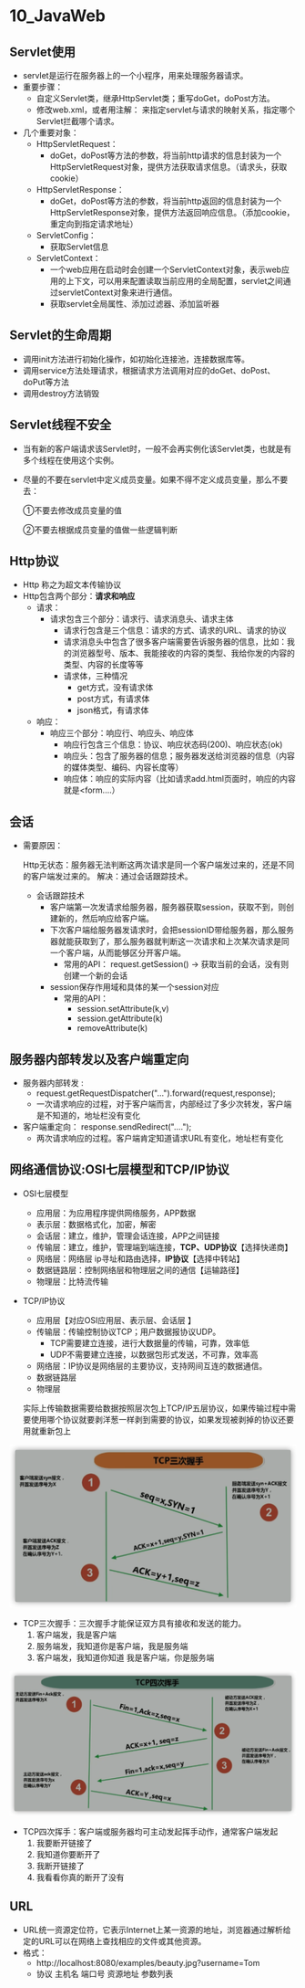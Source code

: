 


# 10_JavaWeb

## Servlet使用

- servlet是运行在服务器上的一个小程序，用来处理服务器请求。
- 重要步骤：
  - 自定义Servlet类，继承HttpServlet类；重写doGet，doPost方法。
  - 修改web.xml，或者用注解：
    来指定servlet与请求的映射关系，指定哪个Servlet拦截哪个请求。
- 几个重要对象：
  - HttpServletRequest：
    - doGet，doPost等方法的参数，将当前http请求的信息封装为一个HttpServletRequest对象，提供方法获取请求信息。（请求头，获取cookie）
  - HttpServletResponse：
    - doGet，doPost等方法的参数，将当前http返回的信息封装为一个HttpServletResponse对象，提供方法返回响应信息。（添加cookie，重定向到指定请求地址）
  - ServletConfig：
    - 获取Servlet信息
  - ServletContext：
    - 一个web应用在启动时会创建一个ServletContext对象，表示web应用的上下文，可以用来配置读取当前应用的全局配置，servlet之间通过servletContext对象来进行通信。
    - 获取servlet全局属性、添加过滤器、添加监听器

## Servlet的生命周期

- 调用init方法进行初始化操作，如初始化连接池，连接数据库等。
- 调用service方法处理请求，根据请求方法调用对应的doGet、doPost、doPut等方法
- 调用destroy方法销毁

## Servlet线程不安全

- 当有新的客户端请求该Servlet时，一般不会再实例化该Servlet类，也就是有多个线程在使用这个实例。

- 尽量的不要在servlet中定义成员变量。如果不得不定义成员变量，那么不要去：

  ①不要去修改成员变量的值

  ②不要去根据成员变量的值做一些逻辑判断

## Http协议

- Http 称之为超文本传输协议
- Http包含两个部分：**请求和响应**
  - 请求：
    - 请求包含三个部分：请求行、请求消息头、请求主体
      - 请求行包含是三个信息：请求的方式、请求的URL、请求的协议
      - 请求消息头中包含了很多客户端需要告诉服务器的信息，比如：我的浏览器型号、版本、我能接收的内容的类型、我给你发的内容的类型、内容的长度等等
      - 请求体，三种情况
        - get方式，没有请求体
        - post方式，有请求体
        - json格式，有请求体
  - 响应：
    - 响应三个部分：响应行、响应头、响应体
      - 响应行包含三个信息：协议、响应状态码(200)、响应状态(ok)
      - 响应头：包含了服务器的信息；服务器发送给浏览器的信息（内容的媒体类型、编码、内容长度等）
      - 响应体：响应的实际内容（比如请求add.html页面时，响应的内容就是<html><head><body><form....）

## 会话
- 需要原因：

  Http无状态：服务器无法判断这两次请求是同一个客户端发过来的，还是不同的客户端发过来的。
  解决：通过会话跟踪技术。

   - 会话跟踪技术
     - 客户端第一次发请求给服务器，服务器获取session，获取不到，则创建新的，然后响应给客户端。
     - 下次客户端给服务器发请求时，会把sessionID带给服务器，那么服务器就能获取到了，那么服务器就判断这一次请求和上次某次请求是同一个客户端，从而能够区分开客户端。
         - 常用的API：
         request.getSession() -> 获取当前的会话，没有则创建一个新的会话
     - session保存作用域和具体的某一个session对应
         - 常用的API：
           - session.setAttribute(k,v)
           - session.getAttribute(k)
           - removeAttribute(k)

## 服务器内部转发以及客户端重定向

- 服务器内部转发 : 
  - request.getRequestDispatcher("...").forward(request,response);
  - 一次请求响应的过程，对于客户端而言，内部经过了多少次转发，客户端是不知道的，地址栏没有变化
- 客户端重定向： response.sendRedirect("....");
  - 两次请求响应的过程。客户端肯定知道请求URL有变化，地址栏有变化

## 网络通信协议:OSI七层模型和TCP/IP协议

- OSI七层模型

  - 应用层：为应用程序提供网络服务，APP数据
  - 表示层：数据格式化，加密，解密
  - 会话层：建立，维护，管理会话连接，APP之间链接
  - 传输层：建立，维护，管理端到端连接，**TCP、UDP协议**【选择快递商】
  - 网络层：网络层 ip寻址和路由选择，**IP协议**【选择中转站】
  - 数据链路层：控制网络层和物理层之间的通信【运输路径】
  - 物理层：比特流传输

- TCP/IP协议

  - 应用层【对应OSI应用层、表示层、会话层 】
  - 传输层：传输控制协议TCP；用户数据报协议UDP。
    - TCP需要建立连接，进行大数据量的传输，可靠，效率低
    - UDP不需要建立连接，以数据包形式发送，不可靠，效率高
  - 网络层：IP协议是网络层的主要协议，支持网间互连的数据通信。
  - 数据链路层
  - 物理层

  实际上传输数据需要给数据按照层次包上TCP/IP五层协议，如果传输过程中需要使用哪个协议就要剥洋葱一样剥到需要的协议，如果发现被剥掉的协议还要用就重新包上

![image-20221013164727059](Pic/image-20221013164727059.png)

- TCP三次握手：三次握手才能保证双方具有接收和发送的能力。
  1. 客户端发，我是客户端
  2. 服务端发，我知道你是客户端，我是服务端
  3. 客户端发，我知道你知道 我是客户端，你是服务端

![image-20221013164759065](Pic/image-20221013164759065.png)

- TCP四次挥手：客户端或服务器均可主动发起挥手动作，通常客户端发起
  1. 我要断开链接了
  2. 我知道你要断开了
  3. 我断开链接了
  4. 我看看你真的断开了没有

## URL

- URL统一资源定位符，它表示Internet上某一资源的地址，浏览器通过解析给定的URL可以在网络上查找相应的文件或其他资源。
- 格式：
   *  http://localhost:8080/examples/beauty.jpg?username=Tom
   *  协议   主机名   端口号  资源地址           参数列表

